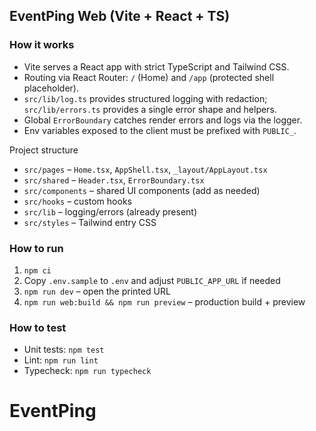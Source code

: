 ## EventPing Web (Vite + React + TS)

### How it works

- Vite serves a React app with strict TypeScript and Tailwind CSS.
- Routing via React Router: `/` (Home) and `/app` (protected shell placeholder).
- `src/lib/log.ts` provides structured logging with redaction; `src/lib/errors.ts` provides a single error shape and helpers.
- Global `ErrorBoundary` catches render errors and logs via the logger.
- Env variables exposed to the client must be prefixed with `PUBLIC_`.

Project structure

- `src/pages` – `Home.tsx`, `AppShell.tsx`, `_layout/AppLayout.tsx`
- `src/shared` – `Header.tsx`, `ErrorBoundary.tsx`
- `src/components` – shared UI components (add as needed)
- `src/hooks` – custom hooks
- `src/lib` – logging/errors (already present)
- `src/styles` – Tailwind entry CSS

### How to run

1. `npm ci`
2. Copy `.env.sample` to `.env` and adjust `PUBLIC_APP_URL` if needed
3. `npm run dev` – open the printed URL
4. `npm run web:build && npm run preview` – production build + preview

### How to test

- Unit tests: `npm test`
- Lint: `npm run lint`
- Typecheck: `npm run typecheck`

# EventPing
